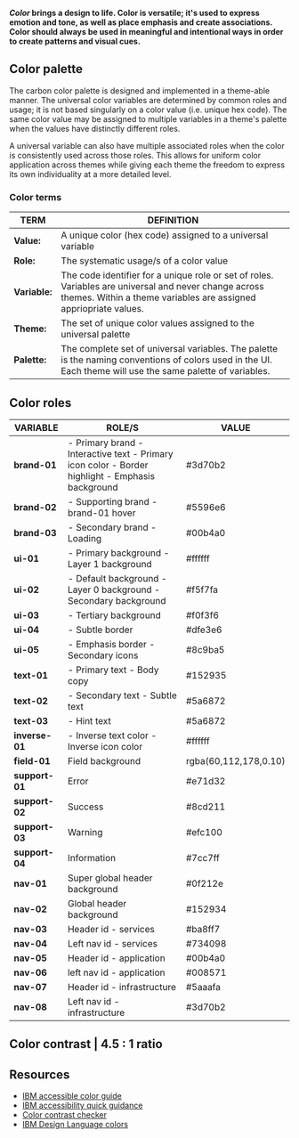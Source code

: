 **_Color_ brings a design to life. Color is versatile; it's used to express emotion and tone, as well as place emphasis and create associations. Color should always be used in meaningful and intentional ways in order to create patterns and visual cues.**

## Color palette 

The carbon color palette is designed and implemented in a theme-able manner. The universal color variables are determined by common roles and usage; it is not based singularly on a color value (i.e. unique hex code). The same color value may be assigned to multiple variables in a theme's palette when the values have distinctly different roles.

A universal variable can also have multiple associated roles when the color is consistently used across those roles. This allows for uniform color application across themes while giving each theme the freedom to express its own individuality at a more detailed level.

### Color terms

<!--- CONTENT BELOW IN LIST/TABLE --->

TERM | DEFINITION
-----|-----------
**Value:** | A unique color (hex code) assigned to a universal variable 
**Role:** | The systematic usage/s of a color value
**Variable:** | The code identifier for a unique role or set of roles. Variables are universal and never change across themes. Within a theme variables are assigned appriopriate values.
**Theme:** | The set of unique color values assigned to the universal palette
**Palette:** | The complete set of universal variables. The palette is the naming conventions of colors used in the UI. Each theme will use the same palette of variables.


## Color roles

<!--- CONTENT BELOW IN LIST/TABLE --->

VARIABLE | ROLE/S | VALUE 
---------|--------|------
**brand-01** | - Primary brand - Interactive text - Primary icon color - Border highlight - Emphasis background | #3d70b2
**brand-02** | - Supporting brand - brand-01 hover | #5596e6
**brand-03** | - Secondary brand - Loading| #00b4a0
**ui-01** | - Primary background - Layer 1 background | #ffffff
**ui-02** | - Default background - Layer 0 background - Secondary background | #f5f7fa
**ui-03** | - Tertiary background | #f0f3f6
**ui-04** | - Subtle border | #dfe3e6
**ui-05** | - Emphasis border - Secondary icons | #8c9ba5
**text-01** | - Primary text - Body copy | #152935
**text-02** | - Secondary text - Subtle text | #5a6872
**text-03** | - Hint text | #5a6872
**inverse-01** | - Inverse text color - Inverse icon color | #ffffff
**field-01** | Field background | rgba(60,112,178,0.10)
**support-01** | Error | #e71d32
**support-02** | Success | #8cd211
**support-03** | Warning | #efc100
**support-04** | Information | #7cc7ff
**nav-01** | Super global header background | #0f212e
**nav-02** | Global header background | #152934
**nav-03** | Header id - services | #ba8ff7
**nav-04** | Left nav id - services | #734098
**nav-05** | Header id - application | #00b4a0
**nav-06** | left nav id - application | #008571
**nav-07** | Header id - infrastructure | #5aaafa
**nav-08** | Left nav id - infrastructure | #3d70b2

## Color contrast | 4.5 : 1 ratio

<div data-insert-component="ColorContrast"></div>

## Resources

- [IBM accessible color guide](https://www.w3.org/TR/UNDERSTANDING-WCAG20/visual-audio-contrast-contrast.html)
- [IBM accessibility quick guidance](http://w3-03.ibm.com/able/devtest/quick/)
- [Color contrast checker](http://webaim.org/resources/contrastchecker/) 
- [IBM Design Language colors](http://www.ibm.com/design/language/framework/visual/color)